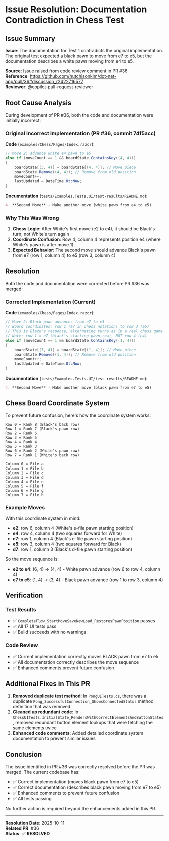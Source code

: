 # Issue Resolution: Documentation Contradiction in Chess Test

## Issue Summary

**Issue**: The documentation for Test 1 contradicts the original implementation. The original test expected a black pawn to move from e7 to e5, but the documentation describes a white pawn moving from e4 to e5.

**Source**: Issue raised from code review comment in PR #36  
**Reference**: https://github.com/hutchisonkim/dot-net-app/pull/36#discussion_r2422716577  
**Reviewer**: @copilot-pull-request-reviewer

## Root Cause Analysis

During development of PR #36, both the code and documentation were initially incorrect:

### Original Incorrect Implementation (PR #36, commit 74f5acc)

**Code** (`examples/Chess/Pages/Index.razor`):
```csharp
// Move 2: advance white e4 pawn to e5
else if (moveCount == 1 && boardState.ContainsKey((4, 4)))
{
    boardState[(3, 4)] = boardState[(4, 4)]; // Move piece
    boardState.Remove((4, 4)); // Remove from old position
    moveCount++;
    lastUpdated = DateTime.UtcNow;
}
```

**Documentation** (`tests/Examples.Tests.UI/test-results/README.md`):
```markdown
4. **Second Move** - Make another move (white pawn from e4 to e5)
```

### Why This Was Wrong

1. **Chess Logic**: After White's first move (e2 to e4), it should be Black's turn, not White's turn again
2. **Coordinate Confusion**: Row 4, column 4 represents position e4 (where White's pawn is after move 1)
3. **Expected Behavior**: The second move should advance Black's pawn from e7 (row 1, column 4) to e5 (row 3, column 4)

## Resolution

Both the code and documentation were corrected before PR #36 was merged:

### Corrected Implementation (Current)

**Code** (`examples/Chess/Pages/Index.razor`):
```csharp
// Move 2: Black pawn advances from e7 to e5
// Board coordinates: row 1 (e7 in chess notation) to row 3 (e5)
// This is Black's response, alternating turns as in a real chess game
// Note: row 1 = e7 (black's starting pawn row), NOT row 4 (e4)
else if (moveCount == 1 && boardState.ContainsKey((1, 4)))
{
    boardState[(3, 4)] = boardState[(1, 4)]; // Move piece
    boardState.Remove((1, 4)); // Remove from old position
    moveCount++;
    lastUpdated = DateTime.UtcNow;
}
```

**Documentation** (`tests/Examples.Tests.UI/test-results/README.md`):
```markdown
4. **Second Move** - Make another move (black pawn from e7 to e5)
```

## Chess Board Coordinate System

To prevent future confusion, here's how the coordinate system works:

```
Row 0 = Rank 8 (Black's back row)
Row 1 = Rank 7 (Black's pawn row)
Row 2 = Rank 6
Row 3 = Rank 5
Row 4 = Rank 4
Row 5 = Rank 3
Row 6 = Rank 2 (White's pawn row)
Row 7 = Rank 1 (White's back row)

Column 0 = File a
Column 1 = File b
Column 2 = File c
Column 3 = File d
Column 4 = File e
Column 5 = File f
Column 6 = File g
Column 7 = File h
```

### Example Moves

With this coordinate system in mind:

- **e2**: row 6, column 4 (White's e-file pawn starting position)
- **e4**: row 4, column 4 (two squares forward for White)
- **e7**: row 1, column 4 (Black's e-file pawn starting position)
- **e5**: row 3, column 4 (two squares forward for Black)
- **d7**: row 1, column 3 (Black's d-file pawn starting position)

So the move sequence is:
- **e2 to e4**: (6, 4) → (4, 4) - White pawn advance (row 6 to row 4, column 4)
- **e7 to e5**: (1, 4) → (3, 4) - Black pawn advance (row 1 to row 3, column 4)

## Verification

### Test Results
- ✅ `CompleteFlow_StartMoveSaveNewLoad_RestoresPawnPosition` passes
- ✅ All 17 UI tests pass
- ✅ Build succeeds with no warnings

### Code Review
- ✅ Current implementation correctly moves BLACK pawn from e7 to e5
- ✅ All documentation correctly describes the move sequence
- ✅ Enhanced comments prevent future confusion

## Additional Fixes in This PR

1. **Removed duplicate test method**: In `PongUITests.cs`, there was a duplicate `Pong_SuccessfulConnection_ShowsConnectedStatus` method definition that was removed
2. **Cleaned up redundant code**: In `ChessUITests.InitialState_RendersWithCorrectElementsAndButtonStates`, removed redundant button element lookups that were fetching the same elements twice
3. **Enhanced code comments**: Added detailed coordinate system documentation to prevent similar issues

## Conclusion

The issue identified in PR #36 was correctly resolved before the PR was merged. The current codebase has:
- ✅ Correct implementation (moves black pawn from e7 to e5)
- ✅ Correct documentation (describes black pawn moving from e7 to e5)
- ✅ Enhanced comments to prevent future confusion
- ✅ All tests passing

No further action is required beyond the enhancements added in this PR.

---

**Resolution Date**: 2025-10-11  
**Related PR**: #36  
**Status**: ✅ **RESOLVED**
